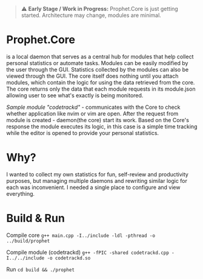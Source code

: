 > ⚠️ **Early Stage / Work in Progress:** Prophet.Core is just getting started. Architecture may change, modules are minimal.

# Prophet.Core 
is a local daemon that serves as a central hub for modules that help collect personal statistics or automate tasks. Modules can be easily modified by the user through the GUI. Statistics collected by the modules can also be viewed through the GUI. The core itself does nothing until you attach modules, which contain the logic for using the data retrieved from the core. The core returns only the data that each module requests in its module.json allowing user to see what's exactly is being monitored.

*Sample module "codetrackd"* - communicates with the Core to check whether application like nvim or vim are open. After the request from module is created - daemon(the core) start its work. Based on the Core's response the module executes its logic, in this case is a simple time tracking while the editor is opened to provide your personal statistics.

# Why?
I wanted to collect my own statistics for fun, self-review and productivity purposes, but managing multiple daemons and rewriting similar logic for each was inconvenient. I needed a single place to configure and view everything.

# Build & Run
Compile core
`g++ main.cpp -I../include -ldl -pthread -o ../build/prophet`

Compile module (codetrackd)
`g++ -fPIC -shared codetrackd.cpp -I../../include -o codetrackd.so`

Run
`cd build && ./prophet`

